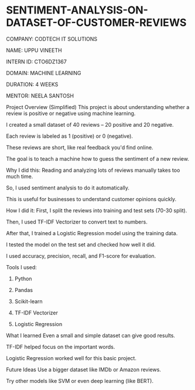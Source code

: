 # SENTIMENT-ANALYSIS-ON-DATASET-OF-CUSTOMER-REVIEWS

COMPANY: CODTECH IT SOLUTIONS

NAME: UPPU VINEETH

INTERN ID: CTO6DZ1367

DOMAIN: MACHINE LEARNING

DURATION: 4 WEEKS

MENTOR: NEELA SANTOSH


Project Overview (Simplified)
This project is about understanding whether a review is positive or negative using machine learning.

  I created a small dataset of 40 reviews – 20 positive and 20 negative.

  Each review is labeled as 1 (positive) or 0 (negative).

  These reviews are short, like real feedback you'd find online.

  The goal is to teach a machine how to guess the sentiment of a new review.

Why I did this:
  Reading and analyzing lots of reviews manually takes too much time.

  So, I used sentiment analysis to do it automatically.

This is useful for businesses to understand customer opinions quickly.

How I did it:
  First, I split the reviews into training and test sets (70-30 split).

  Then, I used TF-IDF Vectorizer to convert text to numbers.

  After that, I trained a Logistic Regression model using the training data.

  I tested the model on the test set and checked how well it did.

  I used accuracy, precision, recall, and F1-score for evaluation.

Tools I used:


1.  Python


2.  Pandas


3.  Scikit-learn


4.  TF-IDF Vectorizer


5.  Logistic Regression


What I learned
Even a small and simple dataset can give good results.

TF-IDF helped focus on the important words.

Logistic Regression worked well for this basic project.

Future Ideas
Use a bigger dataset like IMDb or Amazon reviews.

Try other models like SVM or even deep learning (like BERT).
